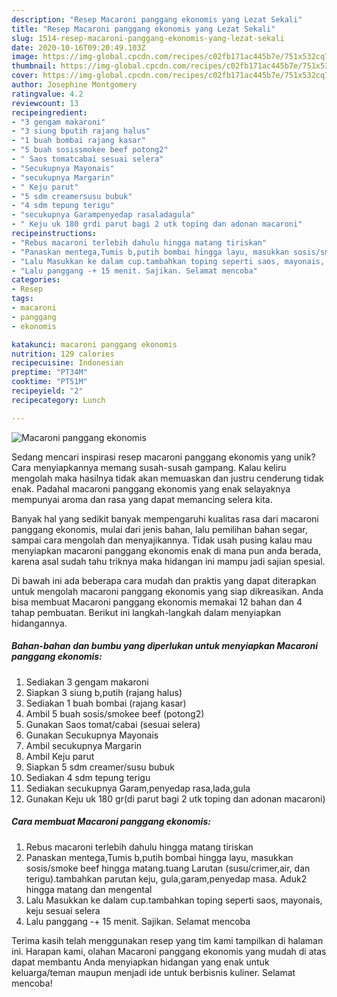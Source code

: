 ```yaml
---
description: "Resep Macaroni panggang ekonomis yang Lezat Sekali"
title: "Resep Macaroni panggang ekonomis yang Lezat Sekali"
slug: 1514-resep-macaroni-panggang-ekonomis-yang-lezat-sekali
date: 2020-10-16T09:20:49.103Z
image: https://img-global.cpcdn.com/recipes/c02fb171ac445b7e/751x532cq70/macaroni-panggang-ekonomis-foto-resep-utama.jpg
thumbnail: https://img-global.cpcdn.com/recipes/c02fb171ac445b7e/751x532cq70/macaroni-panggang-ekonomis-foto-resep-utama.jpg
cover: https://img-global.cpcdn.com/recipes/c02fb171ac445b7e/751x532cq70/macaroni-panggang-ekonomis-foto-resep-utama.jpg
author: Josephine Montgomery
ratingvalue: 4.2
reviewcount: 13
recipeingredient:
- "3 gengam makaroni"
- "3 siung bputih rajang halus"
- "1 buah bombai rajang kasar"
- "5 buah sosissmokee beef potong2"
- " Saos tomatcabai sesuai selera"
- "Secukupnya Mayonais"
- "secukupnya Margarin"
- " Keju parut"
- "5 sdm creamersusu bubuk"
- "4 sdm tepung terigu"
- "secukupnya Garampenyedap rasaladagula"
- " Keju uk 180 grdi parut bagi 2 utk toping dan adonan macaroni"
recipeinstructions:
- "Rebus macaroni terlebih dahulu hingga matang tiriskan"
- "Panaskan mentega,Tumis b,putih bombai hingga layu, masukkan sosis/smoke beef hingga matang.tuang Larutan (susu/crimer,air, dan terigu).tambahkan parutan keju, gula,garam,penyedap masa. Aduk2 hingga matang dan mengental"
- "Lalu Masukkan ke dalam cup.tambahkan toping seperti saos, mayonais, keju sesuai selera"
- "Lalu panggang -+ 15 menit. Sajikan. Selamat mencoba"
categories:
- Resep
tags:
- macaroni
- panggang
- ekonomis

katakunci: macaroni panggang ekonomis 
nutrition: 129 calories
recipecuisine: Indonesian
preptime: "PT34M"
cooktime: "PT51M"
recipeyield: "2"
recipecategory: Lunch

---
```



![Macaroni panggang ekonomis](https://img-global.cpcdn.com/recipes/c02fb171ac445b7e/751x532cq70/macaroni-panggang-ekonomis-foto-resep-utama.jpg)

Sedang mencari inspirasi resep macaroni panggang ekonomis yang unik? Cara menyiapkannya memang susah-susah gampang. Kalau keliru mengolah maka hasilnya tidak akan memuaskan dan justru cenderung tidak enak. Padahal macaroni panggang ekonomis yang enak selayaknya mempunyai aroma dan rasa yang dapat memancing selera kita.

Banyak hal yang sedikit banyak mempengaruhi kualitas rasa dari macaroni panggang ekonomis, mulai dari jenis bahan, lalu pemilihan bahan segar, sampai cara mengolah dan menyajikannya. Tidak usah pusing kalau mau menyiapkan macaroni panggang ekonomis enak di mana pun anda berada, karena asal sudah tahu triknya maka hidangan ini mampu jadi sajian spesial.




Di bawah ini ada beberapa cara mudah dan praktis yang dapat diterapkan untuk mengolah macaroni panggang ekonomis yang siap dikreasikan. Anda bisa membuat Macaroni panggang ekonomis memakai 12 bahan dan 4 tahap pembuatan. Berikut ini langkah-langkah dalam menyiapkan hidangannya.

<!--inarticleads1-->

##### Bahan-bahan dan bumbu yang diperlukan untuk menyiapkan Macaroni panggang ekonomis:

1. Sediakan 3 gengam makaroni
1. Siapkan 3 siung b,putih (rajang halus)
1. Sediakan 1 buah bombai (rajang kasar)
1. Ambil 5 buah sosis/smokee beef (potong2)
1. Gunakan  Saos tomat/cabai (sesuai selera)
1. Gunakan Secukupnya Mayonais
1. Ambil secukupnya Margarin
1. Ambil  Keju parut
1. Siapkan 5 sdm creamer/susu bubuk
1. Sediakan 4 sdm tepung terigu
1. Sediakan secukupnya Garam,penyedap rasa,lada,gula
1. Gunakan  Keju uk 180 gr(di parut bagi 2 utk toping dan adonan macaroni)




<!--inarticleads2-->

##### Cara membuat Macaroni panggang ekonomis:

1. Rebus macaroni terlebih dahulu hingga matang tiriskan
1. Panaskan mentega,Tumis b,putih bombai hingga layu, masukkan sosis/smoke beef hingga matang.tuang Larutan (susu/crimer,air, dan terigu).tambahkan parutan keju, gula,garam,penyedap masa. Aduk2 hingga matang dan mengental
1. Lalu Masukkan ke dalam cup.tambahkan toping seperti saos, mayonais, keju sesuai selera
1. Lalu panggang -+ 15 menit. Sajikan. Selamat mencoba




Terima kasih telah menggunakan resep yang tim kami tampilkan di halaman ini. Harapan kami, olahan Macaroni panggang ekonomis yang mudah di atas dapat membantu Anda menyiapkan hidangan yang enak untuk keluarga/teman maupun menjadi ide untuk berbisnis kuliner. Selamat mencoba!

